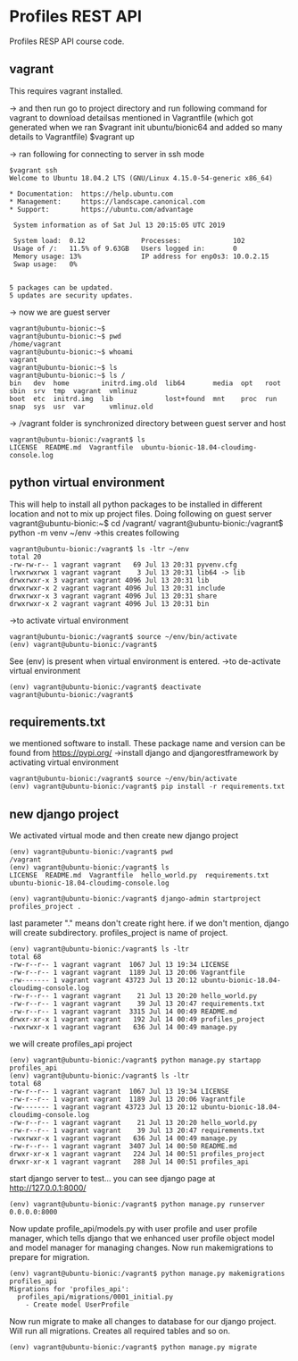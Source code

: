 # Profiles REST API
Profiles RESP API course code.

## vagrant
This requires vagrant installed.

-> and then run go to project directory and run following command for vagrant to download detailsas mentioned in Vagrantfile (which got generated when we ran $vagrant init ubuntu/bionic64 and added so many details to Vagrantfile)
$vagrant up

-> ran following for connecting to server in ssh mode
```
$vagrant ssh
Welcome to Ubuntu 18.04.2 LTS (GNU/Linux 4.15.0-54-generic x86_64)

* Documentation:  https://help.ubuntu.com
* Management:     https://landscape.canonical.com
* Support:        https://ubuntu.com/advantage

 System information as of Sat Jul 13 20:15:05 UTC 2019

 System load:  0.12              Processes:             102
 Usage of /:   11.5% of 9.63GB   Users logged in:       0
 Memory usage: 13%               IP address for enp0s3: 10.0.2.15
 Swap usage:   0%


5 packages can be updated.
5 updates are security updates.
```
-> now we are guest server
```
vagrant@ubuntu-bionic:~$
vagrant@ubuntu-bionic:~$ pwd
/home/vagrant
vagrant@ubuntu-bionic:~$ whoami
vagrant
vagrant@ubuntu-bionic:~$ ls
vagrant@ubuntu-bionic:~$ ls /
bin   dev  home        initrd.img.old  lib64       media  opt   root  sbin  srv  tmp  vagrant  vmlinuz
boot  etc  initrd.img  lib             lost+found  mnt    proc  run   snap  sys  usr  var      vmlinuz.old
```

-> /vagrant folder is synchronized directory between guest server and host
```
vagrant@ubuntu-bionic:/vagrant$ ls
LICENSE  README.md  Vagrantfile  ubuntu-bionic-18.04-cloudimg-console.log
```

## python virtual environment
This will help to install all python packages to be installed in different location and not to mix up project files.
Doing following on guest server
vagrant@ubuntu-bionic:~$ cd /vagrant/
vagrant@ubuntu-bionic:/vagrant$ python -m venv ~/env
->this creates following
```
vagrant@ubuntu-bionic:/vagrant$ ls -ltr ~/env
total 20
-rw-rw-r-- 1 vagrant vagrant   69 Jul 13 20:31 pyvenv.cfg
lrwxrwxrwx 1 vagrant vagrant    3 Jul 13 20:31 lib64 -> lib
drwxrwxr-x 3 vagrant vagrant 4096 Jul 13 20:31 lib
drwxrwxr-x 2 vagrant vagrant 4096 Jul 13 20:31 include
drwxrwxr-x 3 vagrant vagrant 4096 Jul 13 20:31 share
drwxrwxr-x 2 vagrant vagrant 4096 Jul 13 20:31 bin
```
->to activate virtual environment
```
vagrant@ubuntu-bionic:/vagrant$ source ~/env/bin/activate
(env) vagrant@ubuntu-bionic:/vagrant$
```
See (env) is present when virtual environment is entered.
->to de-activate virtual environment
```
(env) vagrant@ubuntu-bionic:/vagrant$ deactivate
vagrant@ubuntu-bionic:/vagrant$
```

## requirements.txt
we mentioned software to install. These package name and version can be found from https://pypi.org/
->install django and djangorestframework by activating virtual environment
```
vagrant@ubuntu-bionic:/vagrant$ source ~/env/bin/activate
(env) vagrant@ubuntu-bionic:/vagrant$ pip install -r requirements.txt
```

## new django project
We activated virtual mode and then create new django project
```
(env) vagrant@ubuntu-bionic:/vagrant$ pwd
/vagrant
(env) vagrant@ubuntu-bionic:/vagrant$ ls
LICENSE  README.md  Vagrantfile  hello_world.py  requirements.txt  ubuntu-bionic-18.04-cloudimg-console.log

(env) vagrant@ubuntu-bionic:/vagrant$ django-admin startproject profiles_project .
```
last parameter "." means don't create right here. if we don't mention, django will create subdirectory.
profiles_project is name of project.
```
(env) vagrant@ubuntu-bionic:/vagrant$ ls -ltr
total 68
-rw-r--r-- 1 vagrant vagrant  1067 Jul 13 19:34 LICENSE
-rw-r--r-- 1 vagrant vagrant  1189 Jul 13 20:06 Vagrantfile
-rw------- 1 vagrant vagrant 43723 Jul 13 20:12 ubuntu-bionic-18.04-cloudimg-console.log
-rw-r--r-- 1 vagrant vagrant    21 Jul 13 20:20 hello_world.py
-rw-r--r-- 1 vagrant vagrant    39 Jul 13 20:47 requirements.txt
-rw-r--r-- 1 vagrant vagrant  3315 Jul 14 00:49 README.md
drwxr-xr-x 1 vagrant vagrant   192 Jul 14 00:49 profiles_project
-rwxrwxr-x 1 vagrant vagrant   636 Jul 14 00:49 manage.py
```

we will create profiles_api project
```
(env) vagrant@ubuntu-bionic:/vagrant$ python manage.py startapp profiles_api
(env) vagrant@ubuntu-bionic:/vagrant$ ls -ltr
total 68
-rw-r--r-- 1 vagrant vagrant  1067 Jul 13 19:34 LICENSE
-rw-r--r-- 1 vagrant vagrant  1189 Jul 13 20:06 Vagrantfile
-rw------- 1 vagrant vagrant 43723 Jul 13 20:12 ubuntu-bionic-18.04-cloudimg-console.log
-rw-r--r-- 1 vagrant vagrant    21 Jul 13 20:20 hello_world.py
-rw-r--r-- 1 vagrant vagrant    39 Jul 13 20:47 requirements.txt
-rwxrwxr-x 1 vagrant vagrant   636 Jul 14 00:49 manage.py
-rw-r--r-- 1 vagrant vagrant  3407 Jul 14 00:50 README.md
drwxr-xr-x 1 vagrant vagrant   224 Jul 14 00:51 profiles_project
drwxr-xr-x 1 vagrant vagrant   288 Jul 14 00:51 profiles_api
```

start django server to test... you can see django page at http://127.0.0.1:8000/
```
(env) vagrant@ubuntu-bionic:/vagrant$ python manage.py runserver 0.0.0.0:8000

```

Now update profile_api/models.py with user profile and user profile manager,
which tells django that we enhanced user profile object model and model manager
for managing changes.
Now run makemigrations to prepare for migration.
```
(env) vagrant@ubuntu-bionic:/vagrant$ python manage.py makemigrations profiles_api
Migrations for 'profiles_api':
  profiles_api/migrations/0001_initial.py
    - Create model UserProfile
```
Now run migrate to make all changes to database for our django project.
Will run all migrations. Creates all required tables and so on.
```
(env) vagrant@ubuntu-bionic:/vagrant$ python manage.py migrate
```
